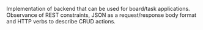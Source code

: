 Implementation of backend that can be used for board/task applications. Observance of REST constraints, JSON as a request/response body format and HTTP verbs to describe CRUD actions.

